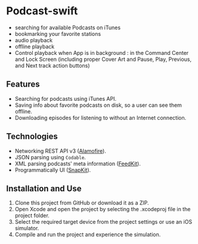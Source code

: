 # Podcast-swift

- searching for available Podcasts on iTunes
- bookmarking your favorite stations
- audio playback
- offline playback
- Control playback when App is in background : in the Command Center and Lock Screen (including proper Cover Art and Pause, Play, Previous, and Next track action buttons)

## Features
-  Searching for podcasts using iTunes API.
-  Saving info about favorite podcasts on disk, so a user can see them offline.
-  Downloading episodes for listening to without an Internet connection.

## Technologies
-  Networking REST API v3 ([Alamofire](https://github.com/Alamofire/Alamofire)).
-  JSON parsing using `Codable`.
-  XML parsing podcasts' meta information ([FeedKit](https://github.com/nmdias/FeedKit)).
-  Programmatically UI ([SnapKit](https://github.com/SnapKit/SnapKit)).

  ## Installation and Use
1. Clone this project from GitHub or download it as a ZIP.
2. Open Xcode and open the project by selecting the .xcodeproj file in the project folder.
3. Select the required target device from the project settings or use an iOS simulator.
4. Compile and run the project and experience the simulation.


